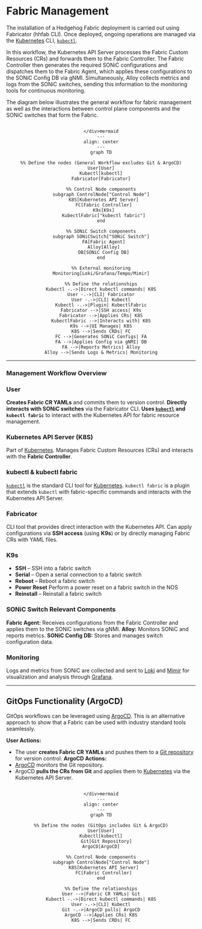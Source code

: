 # Fabric Management

The installation of a Hedgehog Fabric deployment is carried out using Fabricator (hhfab CLI). Once deployed, ongoing operations are managed via the [Kubernetes](https://kubernetes.io) CLI, [`kubectl`](https://kubernetes.io/docs/reference/kubectl/).

In this workflow, the Kubernetes API Server processes the Fabric Custom Resources (CRs) and forwards them to the Fabric Controller. The Fabric Controller then generates the required SONiC configurations and dispatches them to the Fabric Agent, which applies these configurations to the SONiC Config DB via gNMI. Simultaneously, Alloy collects metrics and logs from the SONiC switches, sending this information to the monitoring tools for continuous monitoring.

The diagram below illustrates the general workflow for fabric management as well as the interactions between control plane components and the SONiC switches that form the Fabric.

<div align="center">

```

</div>mermaid
---
align: center
---
graph TD

%% Define the nodes (General Workflow excludes Git & ArgoCD)
User[User]
Kubectl[kubectl]
Fabricator[Fabricator]

%% Control Node components
subgraph ControlNode["Control Node"]
  K8S[Kubernetes API Server]
  FC[Fabric Controller]
  K9s[K9s]
  KubectlFabric["kubectl fabric"]
end

%% SONiC Switch components
subgraph SONiCSwitch["SONiC Switch"]
  FA[Fabric Agent]
  Alloy[Alloy]
  DB[SONiC Config DB]
end

%% External monitoring
Monitoring[Loki/Grafana/Tempo/Mimir]

%% Define the relationships
Kubectl -.->|Direct kubectl commands| K8S
User -.->|CLI| Fabricator
User -.->|CLI| Kubectl
Kubectl -.->|Plugin| KubectlFabric
Fabricator -->|SSH access| K9s
Fabricator -->|Applies CRs| K8S
KubectlFabric -->|Interacts with| K8S
K9s -->|UI Manages| K8S
K8S -->|Sends CRDs| FC
FC -->|Generates SONiC Configs| FA
FA -->|Applies Config via gNMI| DB
FA -->|Reports Metrics| Alloy
Alloy -->|Sends Logs & Metrics| Monitoring
```

</div>

---

### Management Workflow Overview

### **User**
**Creates Fabric CR YAMLs** and commits them to version control.
**Directly interacts with SONiC switches** via the Fabricator CLI.
**Uses [`kubectl`](https://kubernetes.io/docs/reference/kubectl/) and `kubectl fabric`** to interact with the Kubernetes API for fabric resource management.

### **Kubernetes API Server (K8S)**
Part of [Kubernetes](https://kubernetes.io).
Manages Fabric Custom Resources (CRs) and interacts with the **Fabric Controller**.

### **kubectl & kubectl fabric**
[`kubectl`](https://kubernetes.io/docs/reference/kubectl/) is the standard CLI tool for [Kubernetes](https://kubernetes.io).
`kubectl fabric` is a plugin that extends `kubectl` with fabric-specific commands and interacts with the Kubernetes API Server.

### **Fabricator**
CLI tool that provides direct interaction with the Kubernetes API.
Can apply configurations via **SSH access** (using **K9s**) or by directly managing Fabric CRs with YAML files.

### **K9s**
  - **SSH** – SSH into a fabric switch
  - **Serial** – Open a serial connection to a fabric switch
  - **Reboot** – Reboot a fabric switch
  - **Power Reset** Perform a power reset on a fabric switch in the NOS
  - **Reinstall** – Reinstall a fabric switch

### **SONiC Switch Relevant Components**
**Fabric Agent:** Receives configurations from the Fabric Controller and applies them to the SONiC switches via gNMI.
**Alloy:** Monitors SONiC and reports metrics.
**SONiC Config DB:** Stores and manages switch configuration data.

### **Monitoring**
Logs and metrics from SONiC are collected and sent to [Loki](https://grafana.com/oss/loki/) and [Mimir](https://grafana.com/oss/mimir/) for visualization and analysis through [Grafana](https://grafana.com).

---

## **GitOps Functionality (ArgoCD)**

GitOps workflows can be leveraged using [ArgoCD](https://argo-cd.readthedocs.io/en/stable/). This is an alternative approach to show that a Fabric can be used with industry standard tools seamlessly.

**User Actions:**
  - The user **creates Fabric CR YAMLs** and pushes them to a [Git repository](https://git-scm.com) for version control.
**ArgoCD Actions:**
  - [ArgoCD](https://argo-cd.readthedocs.io/en/stable/) monitors the Git repository.
  - ArgoCD **pulls the CRs from Git** and applies them to [Kubernetes](https://kubernetes.io) via the Kubernetes API Server.

<div align="center">

```

</div>mermaid
---
align: center
---
graph TD

%% Define the nodes (GitOps includes Git & ArgoCD)
User[User]
Kubectl[kubectl]
    Git[Git Repository]
ArgoCD[ArgoCD]

%% Control Node components
subgraph ControlNode["Control Node"]
  K8S[Kubernetes API Server]
  FC[Fabric Controller]
end

%% Define the relationships
User -->|Fabric CR YAMLs| Git
Kubectl -.->|Direct kubectl commands| K8S
User -.->|CLI| Kubectl
Git -.->|ArgoCD pulls| ArgoCD
ArgoCD -->|Applies CRs| K8S
K8S -->|Sends CRDs| FC
```

</div>
